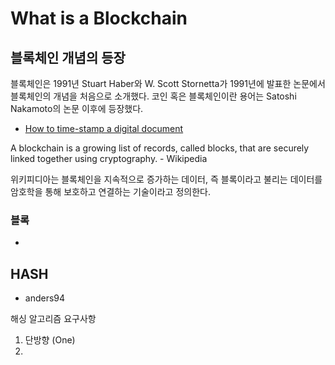 # What is a Blockchain


## 블록체인 개념의 등장

블록체인은 1991년 Stuart Haber와 W. Scott Stornetta가 1991년에 발표한 논문에서 블록체인의 개념을 처음으로 소개했다. 코인 혹은 블록체인이란 용어는 Satoshi Nakamoto의 논문 이후에 등장했다.
- [How to time-stamp a digital document](https://link.springer.com/content/pdf/10.1007%2F3-540-38424-3_32.pdf)

A blockchain is a growing list of records, called blocks, that are securely linked together using cryptography. - Wikipedia

위키피디아는 블록체인을 지속적으로 증가하는 데이터, 즉 블록이라고 불리는 데이터를 암호학을 통해 보호하고 연결하는 기술이라고 정의한다.

### 블록

- 

 
## HASH
- anders94

해싱 알고리즘 요구사항
1. 단방향 (One)
2. 
